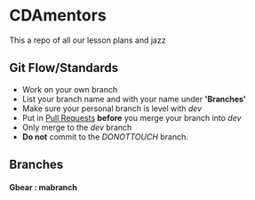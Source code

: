 # CDAmentors
This a repo of all our lesson plans and jazz

## Git Flow/Standards
  * Work on your own branch
  * List your branch name and with your name under **'Branches'**
  * Make sure your personal branch is level with _dev_ 
  * Put in [Pull Requests](https://github.com/ninagaco/CDAmentors/pulls) **before** you merge your branch into _dev_ 
  * Only merge to the _dev_ branch
  * **Do not** commit to the _DONOTTOUCH_ branch. 

## Branches
  #### Gbear : mabranch


